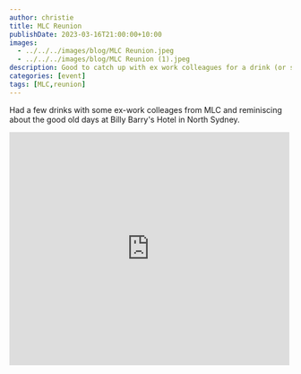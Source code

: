 ```yaml
---
author: christie
title: MLC Reunion
publishDate: 2023-03-16T21:00:00+10:00
images:
  - ../../../images/blog/MLC Reunion.jpeg
  - ../../../images/blog/MLC Reunion (1).jpeg
description: Good to catch up with ex work colleagues for a drink (or several)
categories: [event]
tags: [MLC,reunion]
---
```

Had a few drinks with some ex-work colleages from MLC and reminiscing about the good old days at Billy Barry's Hotel in North Sydney.

<iframe src="https://www.facebook.com/plugins/post.php?href=https%3A%2F%2Fwww.facebook.com%2Fchris1.tham%2Fposts%2Fpfbid0eHwVwhHr4BEpLNgf1eAEq2HGrFEJyBobZuRxGAkjqbySYvaFHrHgauBrDnKbVQ6Hl&show_text=true&width=500" width="500" height="416" style="border:none;overflow:hidden" scrolling="no" frameborder="0" allowfullscreen="true" allow="autoplay; clipboard-write; encrypted-media; picture-in-picture; web-share"></iframe>
